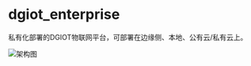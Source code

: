 # dgiot_enterprise

私有化部署的DGIOT物联网平台，可部署在边缘侧、本地、公有云/私有云上。

![架构图](https://dgiot-1253666439.cos.ap-shanghai-fsi.myqcloud.com/dgiot_enterprise/zh/architect.png "架构图")
